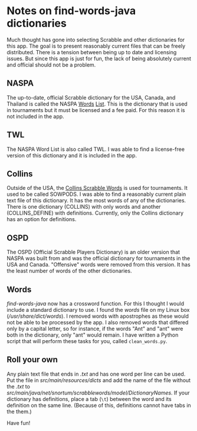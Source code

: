# Notes on find-words-java dictionaries

Much thought has gone into selecting Scrabble and other dictionaries for this app. The goal is to present reasonably current files that can be freely distributed. There is a tension between being up to date and licensing issues. But since this app is just for fun, the lack of being absolutely current and official should not be a problem.

## NASPA

The up-to-date, official Scrabble dictionary for the USA, Canada, and Thailand is called the NASPA [Words](https://scrabbleplayers.org/w/Welcome_to_NASPAWiki) [List](https://en.wikipedia.org/wiki/NASPA_Word_List). This is the dictionary that is used in tournaments but it must be licensed and a fee paid.  For this reason it is not included in the app. 

## TWL

The NASPA Word List is also called TWL. I was able to find a license-free version of this dictionary and it is included in the app.

## Collins

Outside of the USA, the [Collins Scrabble Words](https://en.wikipedia.org/wiki/Collins_Scrabble_Words) is used for tournaments. It used to be called SOWPODS. I was able to find a reasonably current plain text file of this dictionary. It has the most words of any of the dictionaries. There is one dictionary (COLLINS) with only words and another (COLLINS_DEFINE) with definitions.  Currently, only the Collins dictionary has an option for definitions. 

## OSPD

The OSPD (Official Scrabble Players Dictionary) is an older version that NASPA was built from and was the official dictionary for tournaments in the USA and Canada. "Offensive" words were removed from this version. It has the least number of words of the other dictionaries. 

## Words

*find-words-java* now has a crossword function. For this I thought I would include a standard dictionary to use. I found the *words* file on my Linux box (*/usr/share/dict/words*). I removed words with apostrophes as these would not be able to be processed by the app. I also removed words that differed only by a capital letter, so for instance, if the words "Ant" and "ant" were both in the dictionary, only "ant" would remain. I have written a Python script that will perform these tasks for you, called `clean_words.py`.

## Roll your own 

Any plain text file that ends in *.txt* and has one word per line can be used. Put the file in *src/main/resources/dicts* and add the name of the file without the *.txt* to *src/main/java/net/snortum/scrabblewords/model/DictionaryNames*.  If your dictionary has definitions, place a tab (`\t`) between the word and its definition on the same line. (Because of this, definitions cannot have tabs in the them.)

Have fun!